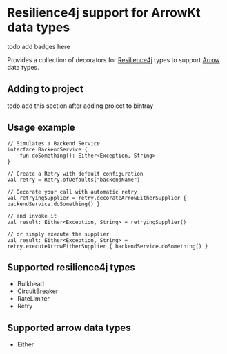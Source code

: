 # Resilience4j support for ArrowKt data types

todo add badges here

Provides a collection of decorators for [Resilience4j](https://github.com/resilience4j/resilience4j) types to support
 [Arrow](https://github.com/arrow-kt/arrow) data types.

## Adding to project
todo add this section after adding project to bintray

## Usage example

```
// Simulates a Backend Service
interface BackendService {
    fun doSomething(): Either<Exception, String>
}

// Create a Retry with default configuration
val retry = Retry.ofDefaults("backendName")

// Decorate your call with automatic retry
val retryingSupplier = retry.decorateArrowEitherSupplier { backendService.doSomething() }

// and invoke it
val result: Either<Exception, String> = retryingSupplier()

// or simply execute the supplier
val result: Either<Exception, String> = retry.executeArrowEitherSupplier { backendService.doSomething() }
```

## Supported resilience4j types
* Bulkhead
* CircuitBreaker
* RateLimiter
* Retry

## Supported arrow data types
* Either
